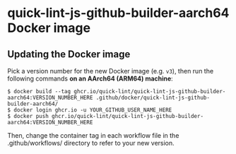 # quick-lint-js-github-builder-aarch64 Docker image

## Updating the Docker image

Pick a version number for the new Docker image (e.g. `v3`), then run the
following commands **on an AArch64 (ARM64) machine**:

    $ docker build --tag ghcr.io/quick-lint/quick-lint-js-github-builder-aarch64:VERSION_NUMBER_HERE .github/docker/quick-lint-js-github-builder-aarch64/
    $ docker login ghcr.io -u YOUR_GITHUB_USER_NAME_HERE
    $ docker push ghcr.io/quick-lint/quick-lint-js-github-builder-aarch64:VERSION_NUMBER_HERE

Then, change the container tag in each workflow file in the .github/workflows/
directory to refer to your new version.
